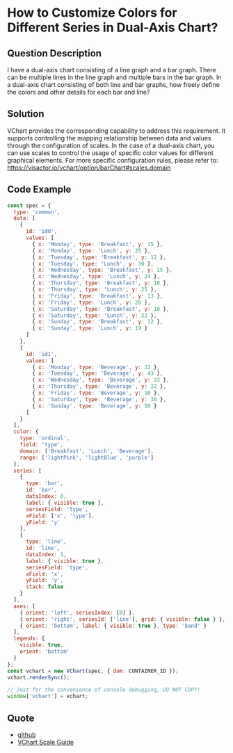 # How to Customize Colors for Different Series in Dual-Axis Chart?

## Question Description

I have a dual-axis chart consisting of a line graph and a bar graph. There can be multiple lines in the line graph and multiple bars in the bar graph.
In a dual-axis chart consisting of both line and bar graphs, how freely define the colors and other details for each bar and line?

## Solution

VChart provides the corresponding capability to address this requirement.
It supports controlling the mapping relationship between data and values through the configuration of scales.
In the case of a dual-axis chart, you can use scales to control the usage of specific color values for different graphical elements.
For more specific configuration rules, please refer to: https://visactor.io/vchart/option/barChart#scales.domain

## Code Example

```javascript livedemo
const spec = {
  type: 'common',
  data: [
    {
      id: 'id0',
      values: [
        { x: 'Monday', type: 'Breakfast', y: 15 },
        { x: 'Monday', type: 'Lunch', y: 25 },
        { x: 'Tuesday', type: 'Breakfast', y: 12 },
        { x: 'Tuesday', type: 'Lunch', y: 30 },
        { x: 'Wednesday', type: 'Breakfast', y: 15 },
        { x: 'Wednesday', type: 'Lunch', y: 24 },
        { x: 'Thursday', type: 'Breakfast', y: 10 },
        { x: 'Thursday', type: 'Lunch', y: 25 },
        { x: 'Friday', type: 'Breakfast', y: 13 },
        { x: 'Friday', type: 'Lunch', y: 20 },
        { x: 'Saturday', type: 'Breakfast', y: 10 },
        { x: 'Saturday', type: 'Lunch', y: 22 },
        { x: 'Sunday', type: 'Breakfast', y: 12 },
        { x: 'Sunday', type: 'Lunch', y: 19 }
      ]
    },
    {
      id: 'id1',
      values: [
        { x: 'Monday', type: 'Beverage', y: 22 },
        { x: 'Tuesday', type: 'Beverage', y: 43 },
        { x: 'Wednesday', type: 'Beverage', y: 33 },
        { x: 'Thursday', type: 'Beverage', y: 22 },
        { x: 'Friday', type: 'Beverage', y: 10 },
        { x: 'Saturday', type: 'Beverage', y: 30 },
        { x: 'Sunday', type: 'Beverage', y: 50 }
      ]
    }
  ],
  color: {
    type: 'ordinal',
    field: 'type',
    domain: ['Breakfast', 'Lunch', 'Beverage'],
    range: ['lightPink', 'lightBlue', 'purple']
  },
  series: [
    {
      type: 'bar',
      id: 'bar',
      dataIndex: 0,
      label: { visible: true },
      seriesField: 'type',
      xField: ['x', 'type'],
      yField: 'y'
    },
    {
      type: 'line',
      id: 'line',
      dataIndex: 1,
      label: { visible: true },
      seriesField: 'type',
      xField: 'x',
      yField: 'y',
      stack: false
    }
  ],
  axes: [
    { orient: 'left', seriesIndex: [0] },
    { orient: 'right', seriesId: ['line'], grid: { visible: false } },
    { orient: 'bottom', label: { visible: true }, type: 'band' }
  ],
  legends: {
    visible: true,
    orient: 'bottom'
  }
};
const vchart = new VChart(spec, { dom: CONTAINER_ID });
vchart.renderSync();

// Just for the convenience of console debugging, DO NOT COPY!
window['vchart'] = vchart;
```

## Quote

- [github](https://github.com/VisActor/VChart)
- [VChart Scale Guide](https://visactor.io/vchart/option/barChart#scales.domain)
